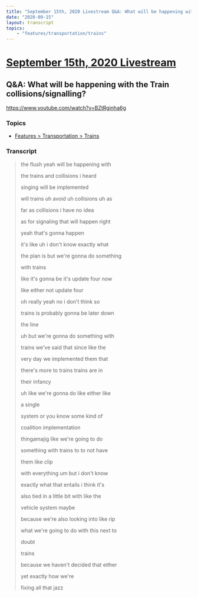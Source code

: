 ```yaml
---
title: "September 15th, 2020 Livestream Q&A: What will be happening with the Train collisions/signalling?"
date: "2020-09-15"
layout: transcript
topics:
    - "features/transportation/trains"
---
```

# [September 15th, 2020 Livestream](../2020-09-15.md)
## Q&A: What will be happening with the Train collisions/signalling?
https://www.youtube.com/watch?v=BZtRginha6g

### Topics
* [Features > Transportation > Trains](../topics/features/transportation/trains.md)

### Transcript

> the flush yeah will be happening with
> 
> the trains and collisions i heard
> 
> singing will be implemented
> 
> will trains uh avoid uh collisions uh as
> 
> far as collisions i have no idea
> 
> as for signaling that will happen right
> 
> yeah that's gonna happen
> 
> it's like uh i don't know exactly what
> 
> the plan is but we're gonna do something
> 
> with trains
> 
> like it's gonna be it's update four now
> 
> like either not update four
> 
> oh really yeah no i don't think so
> 
> trains is probably gonna be later down
> 
> the line
> 
> uh but we're gonna do something with
> 
> trains we've said that since like the
> 
> very day we implemented them that
> 
> there's more to trains trains are in
> 
> their infancy
> 
> uh like we're gonna do like either like
> 
> a single
> 
> system or you know some kind of
> 
> coalition implementation
> 
> thingamajig like we're going to do
> 
> something with trains to to not have
> 
> them like clip
> 
> with everything um but i don't know
> 
> exactly what that entails i think it's
> 
> also tied in a little bit with like the
> 
> vehicle system maybe
> 
> because we're also looking into like rip
> 
> what we're going to do with this next to
> 
> doubt
> 
> trains
> 
> because we haven't decided that either
> 
> yet exactly how we're
> 
> fixing all that jazz
> 
